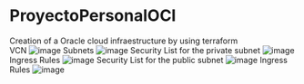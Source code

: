 # ProyectoPersonalOCI
 Creation of a Oracle cloud infraestructure by using terraform\
VCN
![image](https://imgur.com/BmQimdw)
Subnets
![image](https://github.com/Vynidaulkel/ProyectoPersonalOCI/assets/57465827/4feb4ea2-a45b-47f4-b9d6-0af4e935bce2)
Security List for the private subnet
![image](https://github.com/Vynidaulkel/ProyectoPersonalOCI/assets/57465827/840a6480-521f-475a-8ee4-5b142e2072d0)
Ingress Rules
![image](https://github.com/Vynidaulkel/ProyectoPersonalOCI/assets/57465827/a256075c-8657-4936-aa26-2b876c762044)
Security List for the public subnet
![image](https://github.com/Vynidaulkel/ProyectoPersonalOCI/assets/57465827/ebc6956d-f3e9-4816-b86e-98dc9ee41fc6)
Ingress Rules
![image](https://github.com/Vynidaulkel/ProyectoPersonalOCI/assets/57465827/7c94b341-ef6f-48ac-b3c8-5703d377f3ec)


